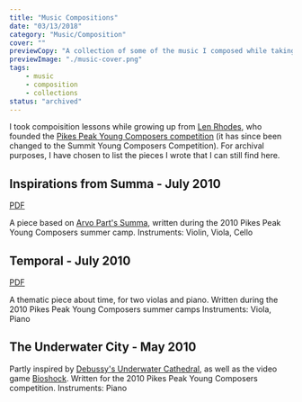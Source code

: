 ```yaml
---
title: "Music Compositions"
date: "03/13/2018"
category: "Music/Composition"
cover: ""
previewCopy: "A collection of some of the music I composed while taking composition lessons"
previewImage: "./music-cover.png"
tags:
    - music
    - composition
    - collections
status: "archived"
---
```

I took compoisition lessons while growing up from [Len Rhodes](https://lenrhodesmusic.com/), who founded the [Pikes Peak Young Composers competition](https://summitmusicandarts.org/pages/young-composers-competition) (it has since been changed to the Summit Young Composers Competition). For archival purposes, I have chosen to list the pieces I wrote that I can still find here.

## Inspirations from Summa - July 2010
[PDF](./inspirations-from-summa-tbj.pdf)

A piece based on [Arvo Part's Summa](https://www.youtube.com/watch?v=PzSlmWQuHFw), written during the 2010 Pikes Peak Young Composers summer camp.
Instruments: Violin, Viola, Cello

## Temporal - July 2010
[PDF](./temporal-tbj.pdf)

A thematic piece about time, for two violas and piano.  Written during the 2010 Pikes Peak Young Composers summer camps
Instruments: Viola, Piano

## The Underwater City - May 2010

Partly inspired by [Debussy's Underwater Cathedral](https://www.youtube.com/watch?v=JAVyKDDsM3s), as well as the video game [Bioshock](https://en.wikipedia.org/wiki/BioShock). Written for the 2010 Pikes Peak Young Composers competition.
Instruments: Piano